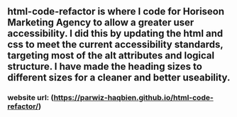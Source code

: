 ## html-code-refactor is where I code for Horiseon Marketing Agency to allow a greater user accessibility. I did this by updating the html and css to meet the current accessibility standards, targeting most of the alt attributes and logical structure. I have made the heading sizes to different sizes for a cleaner and better useability.
### website url: (https://parwiz-haqbien.github.io/html-code-refactor/)
